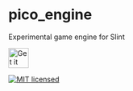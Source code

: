 <!--
SPDX-FileCopyrightText: 2022 Florian Blasius <florvanpt@posteo.de>
SPDX-License-Identifier: MIT
-->

# pico_engine

Experimental game engine for Slint

<a href="https://codeberg.org/flovansl/co_sl">
    <img alt="Get it on Codeberg" src="https://get-it-on.codeberg.org/get-it-on-blue-on-white.png" height="40">
</a>

[![MIT licensed](https://img.shields.io/badge/license-MIT-blue.svg)](../../LICENSES/MIT.txt)